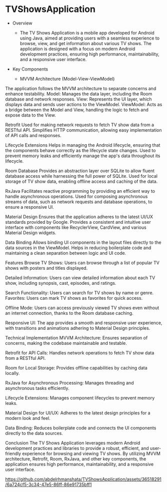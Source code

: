 # TVShowsApplication

* Overview
  - The TV Shows Application is a mobile app developed for Android using Java, aimed at providing users with a seamless experience to browse, view, and get information about various TV shows. The application is designed with a focus on modern Android development practices, ensuring high performance, maintainability, and a responsive user interface.

* Key Components
  - MVVM Architecture (Model-View-ViewModel)

The application follows the MVVM architecture to separate concerns and enhance testability.
Model: Manages the data layer, including the Room database and network responses.
View: Represents the UI layer, which displays data and sends user actions to the ViewModel.
ViewModel: Acts as a bridge between the Model and View, handling the logic to fetch and expose data to the View.

Retrofit
Used for making network requests to fetch TV show data from a RESTful API.
Simplifies HTTP communication, allowing easy implementation of API calls and responses.

Lifecycle Extensions
Helps in managing the Android lifecycle, ensuring that the components behave correctly as the lifecycle state changes.
Used to prevent memory leaks and efficiently manage the app's data throughout its lifecycle.

Room Database
Provides an abstraction layer over SQLite to allow fluent database access while harnessing the full power of SQLite.
Used for local storage of TV show data, enabling offline access and caching of the data.

RxJava
Facilitates reactive programming by providing an efficient way to handle asynchronous operations.
Used for composing asynchronous streams of data, such as network requests and database operations, to ensure a responsive UI.

Material Design
Ensures that the application adheres to the latest UI/UX standards provided by Google.
Provides a consistent and intuitive user interface with components like RecyclerView, CardView, and various Material Design widgets.

Data Binding
Allows binding UI components in the layout files directly to the data sources in the ViewModel.
Helps in reducing boilerplate code and maintaining a clean separation between logic and UI code.

Features
Browse TV Shows: Users can browse through a list of popular TV shows with posters and titles displayed.

Detailed Information: Users can view detailed information about each TV show, including synopsis, cast, episodes, and ratings.

Search Functionality: Users can search for TV shows by name or genre.
Favorites: Users can mark TV shows as favorites for quick access.

Offline Mode: Users can access previously viewed TV shows even without an internet connection, thanks to the Room database caching.

Responsive UI: The app provides a smooth and responsive user experience, with transitions and animations adhering to Material Design principles.

Technical Implementation
MVVM Architecture: Ensures separation of concerns, making the codebase maintainable and testable.

Retrofit for API Calls: Handles network operations to fetch TV show data from a RESTful API.

Room for Local Storage: Provides offline capabilities by caching data locally.

RxJava for Asynchronous Processing: Manages threading and asynchronous tasks efficiently.

Lifecycle Extensions: Manages component lifecycles to prevent memory leaks.

Material Design for UI/UX: Adheres to the latest design principles for a modern look and feel.

Data Binding: Reduces boilerplate code and connects the UI components directly to the data sources.

Conclusion
The TV Shows Application leverages modern Android development practices and libraries to provide a robust, efficient, and user-friendly experience for browsing and viewing TV shows. By utilizing MVVM architecture, Retrofit, Room, RxJava, and other key components, the application ensures high performance, maintainability, and a responsive user interface.





 
https://github.com/abdelrhmanshata/TVShowsApplication/assets/36518291/6a724cf5-3c34-47e5-86ff-86e91735bff1
